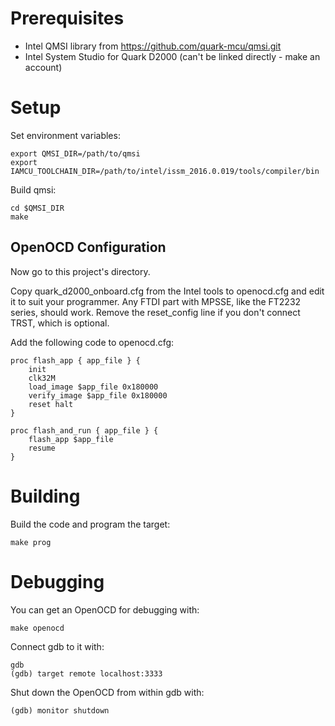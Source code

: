 # Prerequisites
* Intel QMSI library from https://github.com/quark-mcu/qmsi.git
* Intel System Studio for Quark D2000 (can't be linked directly - make an account)

# Setup
Set environment variables:
```
export QMSI_DIR=/path/to/qmsi
export IAMCU_TOOLCHAIN_DIR=/path/to/intel/issm_2016.0.019/tools/compiler/bin
```

Build qmsi:
```
cd $QMSI_DIR
make
```

## OpenOCD Configuration

Now go to this project's directory.

Copy quark_d2000_onboard.cfg from the Intel tools to openocd.cfg and edit it to suit your programmer.
Any FTDI part with MPSSE, like the FT2232 series, should work.
Remove the reset_config line if you don't connect TRST, which is optional.

Add the following code to openocd.cfg:
```
proc flash_app { app_file } {
	init
	clk32M
	load_image $app_file 0x180000
	verify_image $app_file 0x180000
	reset halt
}

proc flash_and_run { app_file } {
	flash_app $app_file
	resume
}
```

# Building

Build the code and program the target:
```
make prog
```

# Debugging

You can get an OpenOCD for debugging with:
```
make openocd
```

Connect gdb to it with:
```
gdb
(gdb) target remote localhost:3333
```

Shut down the OpenOCD from within gdb with:
```
(gdb) monitor shutdown
```
